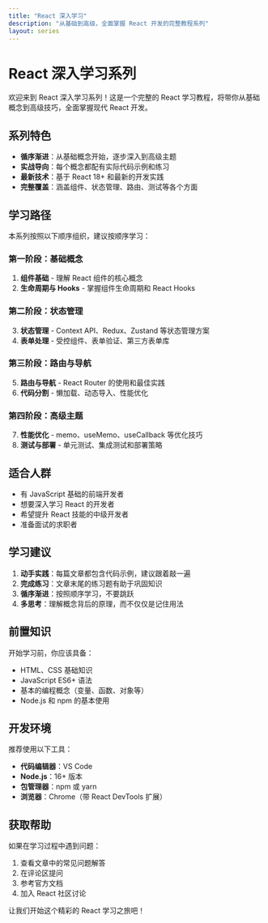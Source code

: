 ```yaml
---
title: "React 深入学习"
description: "从基础到高级，全面掌握 React 开发的完整教程系列"
layout: series
---
```


# React 深入学习系列

欢迎来到 React 深入学习系列！这是一个完整的 React 学习教程，将带你从基础概念到高级技巧，全面掌握现代 React 开发。

## 系列特色

- **循序渐进**：从基础概念开始，逐步深入到高级主题
- **实战导向**：每个概念都配有实际代码示例和练习
- **最新技术**：基于 React 18+ 和最新的开发实践
- **完整覆盖**：涵盖组件、状态管理、路由、测试等各个方面

## 学习路径

本系列按照以下顺序组织，建议按顺序学习：

### 第一阶段：基础概念
1. **组件基础** - 理解 React 组件的核心概念
2. **生命周期与 Hooks** - 掌握组件生命周期和 React Hooks

### 第二阶段：状态管理
3. **状态管理** - Context API、Redux、Zustand 等状态管理方案
4. **表单处理** - 受控组件、表单验证、第三方表单库

### 第三阶段：路由与导航
5. **路由与导航** - React Router 的使用和最佳实践
6. **代码分割** - 懒加载、动态导入、性能优化

### 第四阶段：高级主题
7. **性能优化** - memo、useMemo、useCallback 等优化技巧
8. **测试与部署** - 单元测试、集成测试和部署策略

## 适合人群

- 有 JavaScript 基础的前端开发者
- 想要深入学习 React 的开发者
- 希望提升 React 技能的中级开发者
- 准备面试的求职者

## 学习建议

1. **动手实践**：每篇文章都包含代码示例，建议跟着敲一遍
2. **完成练习**：文章末尾的练习题有助于巩固知识
3. **循序渐进**：按照顺序学习，不要跳跃
4. **多思考**：理解概念背后的原理，而不仅仅是记住用法

## 前置知识

开始学习前，你应该具备：

- HTML、CSS 基础知识
- JavaScript ES6+ 语法
- 基本的编程概念（变量、函数、对象等）
- Node.js 和 npm 的基本使用

## 开发环境

推荐使用以下工具：

- **代码编辑器**：VS Code
- **Node.js**：16+ 版本
- **包管理器**：npm 或 yarn
- **浏览器**：Chrome（带 React DevTools 扩展）

## 获取帮助

如果在学习过程中遇到问题：

1. 查看文章中的常见问题解答
2. 在评论区提问
3. 参考官方文档
4. 加入 React 社区讨论

让我们开始这个精彩的 React 学习之旅吧！